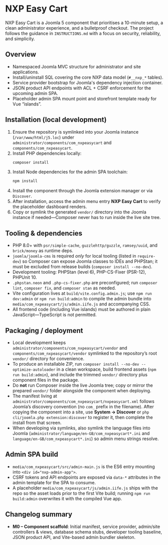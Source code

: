 # NXP Easy Cart

NXP Easy Cart is a Joomla 5 component that prioritises a 10-minute setup, a clean administrator experience, and a bulletproof checkout. The project follows the guidance in `INSTRUCTIONS.md` with a focus on security, reliability, and simplicity.

## Overview

- Namespaced Joomla MVC structure for administrator and site applications.
- Install/uninstall SQL covering the core NXP data model (`#__nxp_*` tables).
- Service provider bootstrap for Joomla's dependency injection container.
- JSON product API endpoints with ACL + CSRF enforcement for the upcoming admin SPA.
- Placeholder admin SPA mount point and storefront template ready for Vue “islands”.

## Installation (local development)

1. Ensure the repository is symlinked into your Joomla instance (`/var/www/html/j5.loc`) under `administrator/components/com_nxpeasycart` and `components/com_nxpeasycart`.
2. Install PHP dependencies locally:
   ```bash
   composer install
   ```
3. Install Node dependencies for the admin SPA toolchain:
   ```bash
   npm install
   ```
4. Install the component through the Joomla extension manager or via `Discover`.
5. After installation, access the admin menu entry **NXP Easy Cart** to verify the placeholder dashboard renders.
6. Copy or symlink the generated `vendor/` directory into the Joomla instance if needed—Composer never has to run inside the live site tree.

## Tooling & dependencies

- PHP 8.0+ with `psr/simple-cache`, `guzzlehttp/guzzle`, `ramsey/uuid`, and `brick/money` as runtime deps.
- `joomla/joomla-cms` is required *only* for local tooling (listed in `require-dev`) so Composer can expose Joomla classes to IDEs and PHPStan; it must be excluded from release builds (`composer install --no-dev`).
- Development tooling: PHPStan (level 6), PHP-CS-Fixer (PSR-12), PHPUnit 10.
- `.phpstan.neon` and `.php-cs-fixer.php` are preconfigured; run `composer lint`, `composer fix`, and `composer stan` as needed.
- Vite configuration lives at `build/vite.config.admin.js`; use `npm run dev:admin` or `npm run build:admin` to compile the admin bundle into `media/com_nxpeasycart/js/admin.iife.js` and accompanying CSS.
- All frontend code (including Vue islands) must be authored in plain JavaScript—TypeScript is not permitted.

## Packaging / deployment

- Local development keeps `administrator/components/com_nxpeasycart/vendor` and `components/com_nxpeasycart/vendor` symlinked to the repository’s root `vendor/` directory for convenience.
- To produce an installable ZIP, run `composer install --no-dev --optimize-autoloader` in a clean workspace, build frontend assets (`npm run build:admin`), and include the trimmed `vendor/` directory plus component files in the package.
- Do **not** run Composer inside the live Joomla tree; copy or mirror the prepared `vendor/` folder alongside the component when deploying.
- The manifest living at `administrator/components/com_nxpeasycart/nxpeasycart.xml` follows Joomla’s discovery convention (no `com_` prefix in the filename). After copying the component into a site, use **System → Discover** or `php cli/joomla.php extension:discover` to register it, then complete the install from that screen.
- When developing via symlinks, also symlink the language files into Joomla (`administrator/language/en-GB/com_nxpeasycart*.ini` and `language/en-GB/com_nxpeasycart*.ini`) so admin menu strings resolve.

## Admin SPA build

- `media/com_nxpeasycart/src/admin-main.js` is the ES6 entry mounting into `<div id="nxp-admin-app">`.
- CSRF tokens and API endpoints are exposed via `data-*` attributes in the admin template for the SPA to consume.
- A placeholder `media/com_nxpeasycart/js/admin.iife.js` ships with the repo so the asset loads prior to the first Vite build; running `npm run build:admin` overwrites it with the compiled Vue app.

## Changelog summary

- **M0 – Component scaffold**: Initial manifest, service provider, admin/site controllers & views, database schema stubs, developer tooling baseline, JSON product API, and Vite-based admin bundler skeleton.
